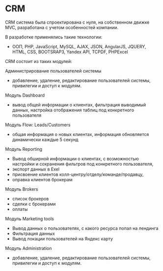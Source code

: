 # CRM

CRM cистема была спроектирована с нуля, на собственном движке MVC, разработана с учетом особенностей компании. 

В разработке применялись такие технологии:

- ООП, PHP, JavaScript, MySQL, AJAX, JSON, AngularJS, JQUERY, HTML, CSS, BOOTSRAP3, Yandex API, TCPDF, PHPExcel

CRM состоит из таких модулей:

Администрирование пользователей системы 
- добавление, удаление, редактирование пользователей системы, привилегии и доступ к модулям.

Модуль Dashboard
- вывод общей информации о клиентах, фильтрация выводимый данных, настройка отображения таблиц под конкретного пользователя

Модуль Flow: Leads/Customers
- общая информация о новых клиентах, информация обновляется динамически каждые 5 секунд

Модуль Reporting
- Вывод обширной информации о клиентах, с возможностью настройки и сохранения фильтров под конкретного пользователя,
- экспорт данных в Exel
- присвоение клиентов колл-центру/отделу/команде/продавцу, 
- оправка клиентов брокерам

Модуль Brokers
- список брокеров
- сделки с брокерами
- оплаты

Модуль Marketing tools
- Вывод данных о пользователях, с какого ресурса попал на лендинга
- Фильтрация данных
- Вывод локации пользователей на Яндекс карту

Модуль Administration
- добавление, удаление, редактирование пользователей системы, привилегии и доступ к модулям.


